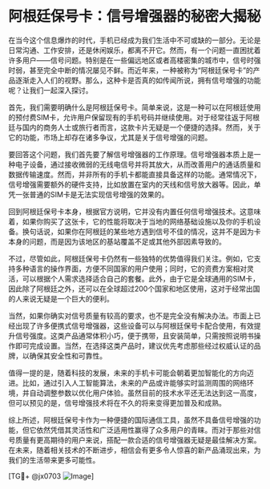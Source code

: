 # 阿根廷保号卡：信号增强器的秘密大揭秘

在当今这个信息爆炸的时代，手机已经成为我们生活中不可或缺的一部分。无论是日常沟通、工作安排，还是休闲娱乐，都离不开它。然而，有一个问题一直困扰着许多用户——信号问题。特别是在一些偏远地区或者高楼密集的城市中，信号时强时弱，甚至完全中断的情况屡见不鲜。而近年来，一种被称为“阿根廷保号卡”的产品逐渐走入人们的视野。那么，这种卡是否真的如传闻所说，拥有信号增强的功能呢？让我们一起深入探讨。

首先，我们需要明确什么是阿根廷保号卡。简单来说，这是一种可以在阿根廷使用的预付费SIM卡，允许用户保留现有的手机号码并继续使用。对于经常往返于阿根廷与国内的商务人士或旅行者而言，这款卡片无疑是一个便捷的选择。然而，关于它的功能，市场上却存在诸多争议，尤其是关于信号增强的问题。

要回答这个问题，我们首先要了解信号增强器的工作原理。信号增强器本质上是一种电子设备，通过接收微弱的无线电信号并将其放大，从而改善用户的通话质量和数据传输速度。然而，并非所有的手机卡都能直接具备这样的功能。通常情况下，信号增强需要额外的硬件支持，比如放置在室内的天线和信号放大器等。因此，单凭一张普通的SIM卡是无法实现信号增强的效果的。

回到阿根廷保号卡本身，根据官方说明，它并没有内置任何信号增强技术。这意味着，如果你购买了这张卡，它的性能将取决于当地的网络基础设施以及你的手机设备。换句话说，如果你在阿根廷的某些地方遇到信号不佳的情况，这并不是因为卡本身的问题，而是因为该地区的基站覆盖不足或其他外部因素导致的。

不过，尽管如此，阿根廷保号卡仍然有一些独特的优势值得我们关注。例如，它支持多种语言的操作界面，方便不同国家的用户使用；同时，它的资费方案相对灵活，可以根据个人需求选择适合自己的套餐。此外，由于它是全球通用的SIM卡，因此除了阿根廷之外，还可以在全球超过200个国家和地区使用，这对于经常出国的人来说无疑是一个巨大的便利。

当然，如果你确实对信号质量有较高的要求，也不是完全没有解决办法。市面上已经出现了许多便携式信号增强器，这些设备可以与阿根廷保号卡配合使用，有效提升信号强度。这类产品通常体积小巧，便于携带，且安装简单，只需按照说明书操作即可完成设置。当然，在选择这类产品时，建议优先考虑那些经过权威认证的品牌，以确保其安全性和可靠性。

值得一提的是，随着科技的发展，未来的手机卡可能会朝着更加智能化的方向迈进。比如，通过引入人工智能算法，未来的产品或许能够实时监测周围的网络环境，并自动调整参数以优化用户体验。虽然目前的技术水平还无法达到这一高度，但可以预见的是，信号增强技术将在不久的将来变得更加普及和成熟。

综上所述，阿根廷保号卡作为一种便捷的国际通信工具，虽然不具备信号增强的功能，但它依然凭借其灵活性和广泛适用性赢得了众多用户的青睐。而对于那些对信号质量有更高期待的用户来说，搭配一款合适的信号增强器无疑是最佳解决方案。在未来，随着相关技术的不断进步，相信会有更多令人惊喜的新产品涌现出来，为我们的生活带来更多可能性。

[TG💪+ @jx0703 ![Image](https://github.com/user-attachments/assets/dbca1d08-cadb-493c-b0ec-ad6f7a83f270)]